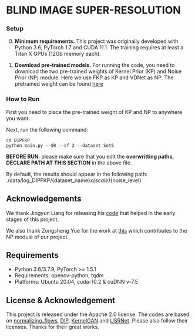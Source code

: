 # BLIND IMAGE SUPER-RESOLUTION
### Setup
0. **Minimum requirements.** This project was originally developed with Python 3.6, PyTorch 1.7 and CUDA 11.1. The training requires at least a Titan X GPUs (12Gb memory each).

1. **Download pre-trained models.** For running the code, you need to download the two pre-trained weights of Kernel Prior (KP) and Noise Prior (NP) module. Here we use FKP as KP and VDNet as NP. The pretrained weight can be found [here](https://drive.google.com/drive/folders/1PVGobcRyYqHwnT2MhUUSLb6xZK5h0-B1?usp=sharing)

### How to Run

First you need to place the pre-trained weight of KP and NP to anywhere you want.

Next, run the following command:

```
cd DIPFKP
python main.py --SR --sf 2 --dataset Set5
```

**BEFORE RUN**: please make sure that you edit the **overwritting paths, DECLARE PATH AT THIS SECTION** in the above file.

By default, the results should appear in the following path: ./data/log_DIPFKP/{dataset_name}_x{scale}_{noise_level}

## Acknowledgements
We thank Jingyun Liang for releasing his [code](https://github.com/JingyunLiang/FKP) that helped in the early stages of this project.

We also thank Zongsheng Yue for the work at [this](https://github.com/zsyOAOA/VDNet) which contributes to the NP module of our project.



## Requirements
- Python 3.6/3.7.9, PyTorch >= 1.5.1 
- Requirements: opencv-python, tqdm
- Platforms: Ubuntu 20.04, cuda-10.2 & cuDNN v-7.5

## License & Acknowledgement

This project is released under the Apache 2.0 license. The codes are based on [normalizing_flows](https://github.com/kamenbliznashki/normalizing_flows), [DIP](https://github.com/DmitryUlyanov/deep-image-prior), [KernelGAN](https://github.com/sefibk/KernelGAN) and [USRNet](https://github.com/cszn/KAIR). Please also follow their licenses. Thanks for their great works.


